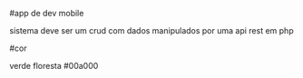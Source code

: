 #app de dev mobile 

sistema deve ser um crud com dados manipulados por uma api rest em php 

#cor 

verde floresta #00a000
